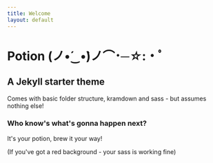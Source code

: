 ```yaml
---
title: Welcome
layout: default
---
```


# Potion (ノ•́‿•̀)ノ⌒･*─☆*:・ﾟ

## A Jekyll starter theme

Comes with basic folder structure, kramdown and sass - but assumes nothing else!

### Who know's what's gonna happen next?

It's your potion, brew it your way!

(If you've got a red background - your sass is working fine)
